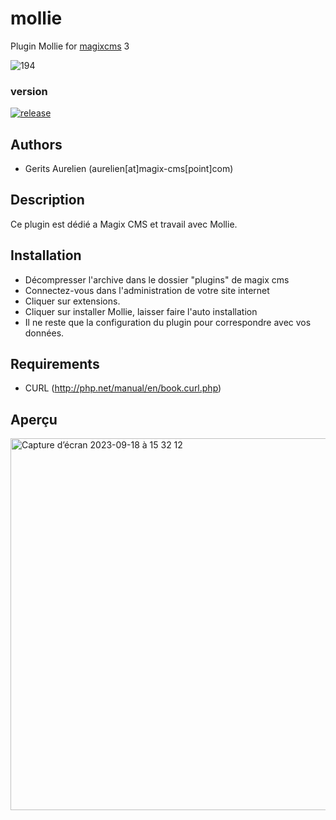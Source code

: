 # mollie

Plugin Mollie for [magixcms](https://www.magix-cms.com) 3

![194](https://user-images.githubusercontent.com/356674/40827469-ed6e6242-657d-11e8-8164-5637335b26e4.png)

### version 

[![release](https://img.shields.io/github/release/magix-cms/mollie.svg)](https://github.com/magix-cms/mollie/releases/latest)

Authors
-------

* Gerits Aurelien (aurelien[at]magix-cms[point]com)

## Description
Ce plugin est dédié a Magix CMS et travail avec Mollie.

## Installation
 * Décompresser l'archive dans le dossier "plugins" de magix cms
 * Connectez-vous dans l'administration de votre site internet
 * Cliquer sur extensions.
 * Cliquer sur installer Mollie, laisser faire l'auto installation
 * Il ne reste que la configuration du plugin pour correspondre avec vos données.
 
 Requirements
   ------------
   * CURL (http://php.net/manual/en/book.curl.php)
   
## Aperçu

<img width="595" alt="Capture d’écran 2023-09-18 à 15 32 12" src="https://github.com/magix-cms/mollie/assets/356674/e83550bf-d639-4ce5-acca-25fe4a85057d">

